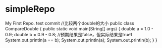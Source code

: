 # simpleRepo
My First Repo. test commit
//比较两个double的大小
public class CompareDouble {
    public static void main(String[] args) {
        double a = 1.0 - 0.9;
        double b = 0.9 - 0.8;
        //预期结果是false，但实际结果是true1
        System.out.println(a == b);
        System.out.println(a);
        System.out.println(b);
    }
}
